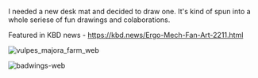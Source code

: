I needed a new desk mat and decided to draw one. It's kind of spun into a whole seriese of fun drawings and colaborations. 

Featured in KBD news - https://kbd.news/Ergo-Mech-Fan-Art-2211.html

![vulpes_majora_farm_web](https://github.com/lalondeph/keyboard-art/assets/56025884/d91bc2ba-858e-4712-8ff4-55442e4955ba)

![badwings-web](https://github.com/lalondeph/keyboard-art/assets/56025884/c02007d0-32d5-4bc9-9c65-1ec18902350e)

